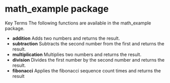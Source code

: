 math_example package
====================
Key
Terms
The following functions are available in the math_example package.
- **addition** Adds two numbers and returns the result.
- **subtraction** Subtracts the second number from the first and returns the result.
- **multiplication** Multiplies two numbers and returns the result.
- **division** Divides the first number by the second number and returns the result.
- **fibonacci** Applies the fibonacci sequence count times and returns the result